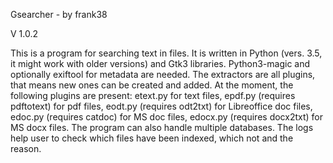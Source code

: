 Gsearcher - by frank38

V 1.0.2

This is a program for searching text in files.
It is written in Python (vers. 3.5, it might work with older versions) 
and Gtk3 libraries. Python3-magic and optionally exiftool for metadata 
are needed.
The extractors are all plugins, that means new ones can be created and 
added. At the moment, the following plugins are present: etext.py for 
text files, epdf.py (requires pdftotext) for pdf files, eodt.py (requires odt2txt) 
for Libreoffice doc files, edoc.py (requires catdoc) for MS doc files, 
edocx.py (requires docx2txt) for MS docx files.
The program can also handle multiple databases.
The logs help user to check which files have been indexed, which not and the reason.
